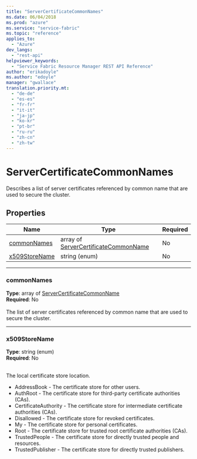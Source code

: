 ```yaml
---
title: "ServerCertificateCommonNames"
ms.date: 06/04/2018
ms.prod: "azure"
ms.service: "service-fabric"
ms.topic: "reference"
applies_to: 
  - "Azure"
dev_langs: 
  - "rest-api"
helpviewer_keywords: 
  - "Service Fabric Resource Manager REST API Reference"
author: "erikadoyle"
ms.author: "edoyle"
manager: "gwallace"
translation.priority.mt: 
  - "de-de"
  - "es-es"
  - "fr-fr"
  - "it-it"
  - "ja-jp"
  - "ko-kr"
  - "pt-br"
  - "ru-ru"
  - "zh-cn"
  - "zh-tw"
---
```

# ServerCertificateCommonNames

Describes a list of server certificates referenced by common name that are used to secure the cluster.

## Properties
| Name | Type | Required |
| --- | --- | --- |
| [commonNames](#commonnames) | array of [ServerCertificateCommonName](sfrp-model-servercertificatecommonname.md) | No |
| [x509StoreName](#x509storename) | string (enum) | No |

____
### commonNames
__Type__: array of [ServerCertificateCommonName](sfrp-model-servercertificatecommonname.md) <br/>
__Required__: No<br/>
<br/>
The list of server certificates referenced by common name that are used to secure the cluster.

____
### x509StoreName
__Type__: string (enum) <br/>
__Required__: No<br/>
<br/>


The local certificate store location.

  - AddressBook - The certificate store for other users.
  - AuthRoot - The certificate store for third-party certificate authorities (CAs).
  - CertificateAuthority - The certificate store for intermediate certificate authorities (CAs).
  - Disallowed - The certificate store for revoked certificates.
  - My - The certificate store for personal certificates.
  - Root - The certificate store for trusted root certificate authorities (CAs).
  - TrustedPeople - The certificate store for directly trusted people and resources.
  - TrustedPublisher - The certificate store for directly trusted publishers.


